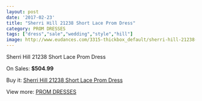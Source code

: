 ```yaml
---
layout: post
date: '2017-02-23'
title: "Sherri Hill 21238 Short Lace Prom Dress"
category: PROM DRESSES
tags: ["dress","sale","wedding","style","hill"]
image: http://www.eudances.com/3315-thickbox_default/sherri-hill-21238-short-lace-prom-dress.jpg
---
```

Sherri Hill 21238 Short Lace Prom Dress

On Sales: **$504.99**
<a href="https://www.eudances.com/en/prom-dresses/1131-sherri-hill-21238-short-lace-prom-dress.html"><amp-img layout="responsive" width="600" height="600" src="//www.eudances.com/3315-thickbox_default/sherri-hill-21238-short-lace-prom-dress.jpg" alt="Sherri Hill 21238 Short Lace Prom Dress 0" /></a>
<a href="https://www.eudances.com/en/prom-dresses/1131-sherri-hill-21238-short-lace-prom-dress.html"><amp-img layout="responsive" width="600" height="600" src="//www.eudances.com/3319-thickbox_default/sherri-hill-21238-short-lace-prom-dress.jpg" alt="Sherri Hill 21238 Short Lace Prom Dress 1" /></a>
<a href="https://www.eudances.com/en/prom-dresses/1131-sherri-hill-21238-short-lace-prom-dress.html"><amp-img layout="responsive" width="600" height="600" src="//www.eudances.com/3318-thickbox_default/sherri-hill-21238-short-lace-prom-dress.jpg" alt="Sherri Hill 21238 Short Lace Prom Dress 2" /></a>
<a href="https://www.eudances.com/en/prom-dresses/1131-sherri-hill-21238-short-lace-prom-dress.html"><amp-img layout="responsive" width="600" height="600" src="//www.eudances.com/3317-thickbox_default/sherri-hill-21238-short-lace-prom-dress.jpg" alt="Sherri Hill 21238 Short Lace Prom Dress 3" /></a>
<a href="https://www.eudances.com/en/prom-dresses/1131-sherri-hill-21238-short-lace-prom-dress.html"><amp-img layout="responsive" width="600" height="600" src="//www.eudances.com/3316-thickbox_default/sherri-hill-21238-short-lace-prom-dress.jpg" alt="Sherri Hill 21238 Short Lace Prom Dress 4" /></a>

Buy it: [Sherri Hill 21238 Short Lace Prom Dress](https://www.eudances.com/en/prom-dresses/1131-sherri-hill-21238-short-lace-prom-dress.html "Sherri Hill 21238 Short Lace Prom Dress")

View more: [PROM DRESSES](https://www.eudances.com/en/13-prom-dresses "PROM DRESSES")